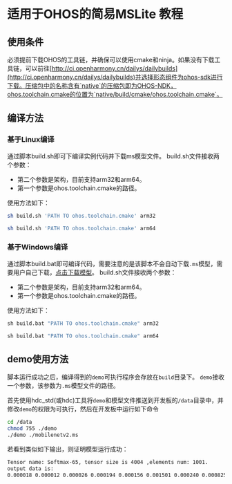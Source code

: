 # 适用于OHOS的简易MSLite 教程
## 使用条件
必须提前下载OHOS的工具链，并确保可以使用cmake和ninja。如果没有下载工具链，可以前往[http://ci.openharmony.cn/dailys/dailybuilds](http://ci.openharmony.cn/dailys/dailybuilds)并选择形态组件为ohos-sdk进行下载。压缩包中的名称含有`native`的压缩包即为OHOS-NDK，ohos.toolchain.cmake的位置为`native/build/cmake/ohos.toolchain.cmake`。

## 编译方法
### 基于Linux编译

通过脚本build.sh即可下编译实例代码并下载ms模型文件。
build.sh文件接收两个参数：
 - 第二个参数是架构，目前支持arm32和arm64。
 - 第一个参数是ohos.toolchain.cmake的路径。

使用方法如下：
```sh
sh build.sh 'PATH TO ohos.toolchain.cmake' arm32
```
```sh
sh build.sh 'PATH TO ohos.toolchain.cmake' arm64
```

### 基于Windows编译

通过脚本build.bat即可编译代码，需要注意的是该脚本不会自动下载`.ms`模型，需要用户自己下载，[点击下载模型](https://download.mindspore.cn/model_zoo/official/lite/quick_start/mobilenetv2.ms)。
build.sh文件接收两个参数：
 - 第二个参数是架构，目前支持arm32和arm64。
 - 第一个参数是ohos.toolchain.cmake的路径。

使用方法如下：
```bat
sh build.bat "PATH TO ohos.toolchain.cmake" arm32
```
```bat
sh build.bat "PATH TO ohos.toolchain.cmake" arm64
```
## demo使用方法

脚本运行成功之后，编译得到的`demo`可执行程序会存放在`build`目录下。
`demo`接收一个参数，该参数为`.ms`模型文件的路径。

首先使用hdc_std(或hdc)工具将`demo`和模型文件推送到开发板的`/data`目录中，并修改`demo`的权限为可执行，然后在开发板中运行如下命令

```sh
cd /data
chmod 755 ./demo
./demo ./mobilenetv2.ms
```

若看到类似如下输出，则证明模型运行成功：
```sh
Tensor name: Softmax-65, tensor size is 4004 ,elements num: 1001.
output data is:
0.000018 0.000012 0.000026 0.000194 0.000156 0.001501 0.000240 0.000825 0.000016 0.000006 0.000007 0.000004 0.000004 0.000004 0.000015 0.000099 0.000011 0.000013 0.000005 0.000023 0.000004 0.000008 0.000003 0.000003 0.000008 0.000014 0.000012 0.000006 0.000019 0.000006 0.000018 0.000024 0.000010 0.000002 0.000028 0.000372 0.000010 0.000017 0.000008 0.000004 0.000007 0.000010 0.000007 0.000012 0.000005 0.000015 0.000007 0.000040 0.000004 0.000085 0.000023